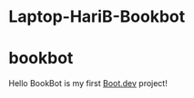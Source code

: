 # Laptop-HariB-Bookbot
# bookbot
Hello
BookBot is my first [Boot.dev](https://www.boot.dev) project!